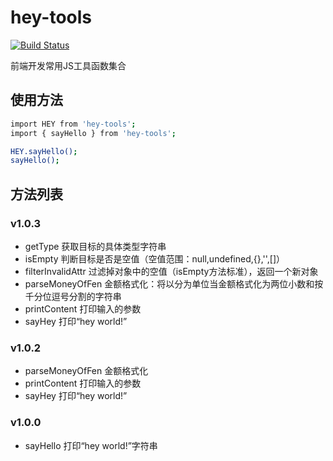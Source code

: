 # hey-tools

[![Build Status](https://travis-ci.org/HEYAN123/hey-tools.svg?branch=master)](https://travis-ci.org/HEYAN123/hey-tools)

前端开发常用JS工具函数集合

## 使用方法

```bash
import HEY from 'hey-tools';
import { sayHello } from 'hey-tools';

HEY.sayHello();
sayHello();
```

## 方法列表

### v1.0.3

- getType 获取目标的具体类型字符串
- isEmpty 判断目标是否是空值（空值范围：null,undefined,{},'',[]）
- filterInvalidAttr 过滤掉对象中的空值（isEmpty方法标准），返回一个新对象
- parseMoneyOfFen 金额格式化：将以分为单位当金额格式化为两位小数和按千分位逗号分割的字符串
- printContent 打印输入的参数
- sayHey 打印“hey world!”

### v1.0.2

- parseMoneyOfFen 金额格式化
- printContent 打印输入的参数
- sayHey 打印“hey world!”

### v1.0.0

- sayHello 打印“hey world!”字符串

